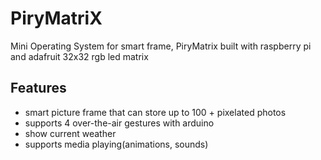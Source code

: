 # PiryMatriX
Mini Operating System for smart frame, PiryMatrix built with raspberry pi and adafruit 32x32 rgb led matrix

## Features
- smart picture frame that can store up to 100 + pixelated photos
- supports 4 over-the-air gestures with arduino
- show current weather
- supports media playing(animations, sounds)
